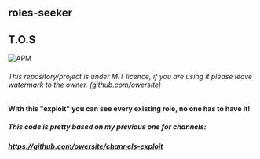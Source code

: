 ## roles-seeker
## T.O.S
![APM](https://img.shields.io/apm/l/vim-mode?style=for-the-badge)
###### This repository/project is under MIT licence, if you are using it please leave watermark to the owner. (github.com/owersite)
#### With this "exploit" you can see every existing role, no one has to have it!
##### This code is pretty based on my previous one for channels: 
##### https://github.com/owersite/channels-exploit
